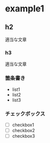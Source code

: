 # example1

## h2

適当な文章

### h3

適当な文章

### 箇条書き

- list1
- list2
- list3

### チェックボックス

- [ ] checkbox1
- [ ] checkbox2
- [ ] checkbox3
